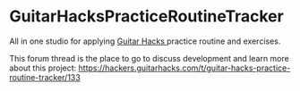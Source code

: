 
# GuitarHacksPracticeRoutineTracker
All in one studio for applying [Guitar Hacks ](https://www.guitarhacks.com)practice routine and exercises.

This forum thread is the place to go to discuss development and learn more about this project:
https://hackers.guitarhacks.com/t/guitar-hacks-practice-routine-tracker/133
